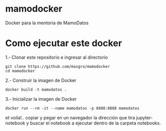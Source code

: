 # mamodocker
Docker para la mentoria de MamoDatos

# Como ejecutar este docker
1.- Clonar este repositorio e ingresar al directorio

```
git clone https://github.com/masgro/mamodocker
cd mamodocker
``` 

2.- Construir la imagen de Docker

```
docker build -t mamodatos .
```

3.- Inicializar la imagen de Docker

```
docker run --rm -it --name mamodatos -p 8888:8888 mamodatos
```

et voila!.. copiar y pegar en un navegador la dirección que tira jupyter-notebook y buscar el notebook a ejecutar dentro de la carpeta notebooks.
